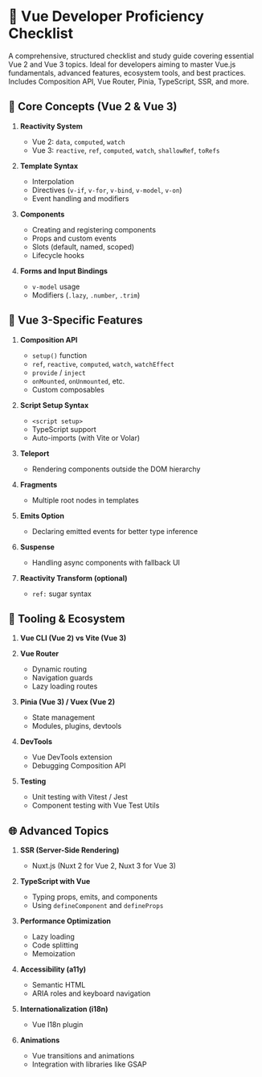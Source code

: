 
# 📘 Vue Developer Proficiency Checklist

A comprehensive, structured checklist and study guide covering essential Vue 2 and Vue 3 topics. Ideal for developers aiming to master Vue.js fundamentals, advanced features, ecosystem tools, and best practices. Includes Composition API, Vue Router, Pinia, TypeScript, SSR, and more.

## 🧱 Core Concepts (Vue 2 & Vue 3)
1. **Reactivity System**
   - Vue 2: `data`, `computed`, `watch`
   - Vue 3: `reactive`, `ref`, `computed`, `watch`, `shallowRef`, `toRefs`

2. **Template Syntax**
   - Interpolation
   - Directives (`v-if`, `v-for`, `v-bind`, `v-model`, `v-on`)
   - Event handling and modifiers

3. **Components**
   - Creating and registering components
   - Props and custom events
   - Slots (default, named, scoped)
   - Lifecycle hooks

4. **Forms and Input Bindings**
   - `v-model` usage
   - Modifiers (`.lazy`, `.number`, `.trim`)

## 🧠 Vue 3-Specific Features
1. **Composition API**
   - `setup()` function
   - `ref`, `reactive`, `computed`, `watch`, `watchEffect`
   - `provide` / `inject`
   - `onMounted`, `onUnmounted`, etc.
   - Custom composables

2. **Script Setup Syntax**
   - `<script setup>`
   - TypeScript support
   - Auto-imports (with Vite or Volar)

3. **Teleport**
   - Rendering components outside the DOM hierarchy

4. **Fragments**
   - Multiple root nodes in templates

5. **Emits Option**
   - Declaring emitted events for better type inference

6. **Suspense**
   - Handling async components with fallback UI

7. **Reactivity Transform (optional)**
   - `ref:` sugar syntax

## 🧰 Tooling & Ecosystem
1. **Vue CLI (Vue 2) vs Vite (Vue 3)**
2. **Vue Router**
   - Dynamic routing
   - Navigation guards
   - Lazy loading routes

3. **Pinia (Vue 3) / Vuex (Vue 2)**
   - State management
   - Modules, plugins, devtools

4. **DevTools**
   - Vue DevTools extension
   - Debugging Composition API

5. **Testing**
   - Unit testing with Vitest / Jest
   - Component testing with Vue Test Utils

## 🌐 Advanced Topics
1. **SSR (Server-Side Rendering)**
   - Nuxt.js (Nuxt 2 for Vue 2, Nuxt 3 for Vue 3)

2. **TypeScript with Vue**
   - Typing props, emits, and components
   - Using `defineComponent` and `defineProps`

3. **Performance Optimization**
   - Lazy loading
   - Code splitting
   - Memoization

4. **Accessibility (a11y)**
   - Semantic HTML
   - ARIA roles and keyboard navigation

5. **Internationalization (i18n)**
   - Vue I18n plugin

6. **Animations**
   - Vue transitions and animations
   - Integration with libraries like GSAP


   
